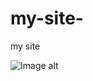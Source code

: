 # my-site-
my site

![Image alt](https://github.com/{username}/{repository}/raw/{branch}/{path}/image.png)

